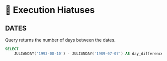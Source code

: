# 🚨 Execution Hiatuses

## DATES

Query returns the number of days between the dates.

````sql
SELECT 
	JULIANDAY('1993-08-10') - JULIANDAY('1989-07-07') AS day_difference
````

